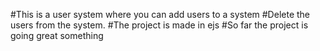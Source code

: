 #This is a user system where you can add users to a system
#Delete the users from the system.
#The project is made in ejs
#So far the project is going great
something